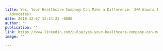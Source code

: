 ```yaml
---
title: Yes, Your Healthcare Company Can Make a Difference. (HW Alumni Exhale Healthcare
  Advocates)
date: 2018-12-07 12:24:23 -0600
author: ''
publication: ''
link: https://www.linkedin.com/pulse/yes-your-healthcare-company-can-make-difference-sarah-o-leary/?trk=pulse_spock-articles
image: ''

---
```

